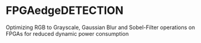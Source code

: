 # FPGAedgeDETECTION
Optimizing RGB to Grayscale, Gaussian Blur and
Sobel-Filter operations on FPGAs for reduced
dynamic power consumption

